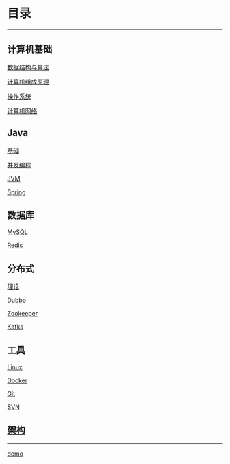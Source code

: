 # 目录





---

## 计算机基础

[数据结构与算法]()

[计算机组成原理]()

[操作系统]()

[计算机网络]()

## Java

[基础]()

[并发编程]()

[JVM]()

[Spring](docs/Spring.md)

## 数据库

[MySQL](docs/MySQL.md)

[Redis](docs/Redis.md)

## 分布式

[理论]()

[Dubbo]()

[Zookeeper]()

[Kafka]()


## 工具

[Linux]()

[Docker]()

[Git]()

[SVN]()

## [架构]()



---

[demo](https://blog.csdn.net/Hazer_/article/details/120462563)

